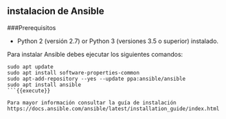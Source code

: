 ## instalacion de Ansible

###Prerequisitos
* Python 2 (versión 2.7) or Python 3 (versiones 3.5 o superior) instalado.

Para instalar Ansible debes ejecutar los siguientes comandos:
```
sudo apt update
sudo apt install software-properties-common
sudo apt-add-repository --yes --update ppa:ansible/ansible
sudo apt install ansible
```{{execute}}

Para mayor información consultar la guía de instalación https://docs.ansible.com/ansible/latest/installation_guide/index.html
